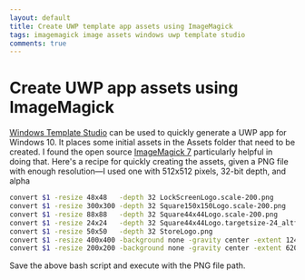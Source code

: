 ```yaml
---
layout: default
title: Create UWP template app assets using ImageMagick
tags: imagemagick image assets windows uwp template studio
comments: true
---
```

# Create UWP app assets using ImageMagick

[Windows Template Studio](https://github.com/microsoft/WindowsTemplateStudio) can be used to quickly generate a UWP app for Windows 10. It places some initial assets in the Assets folder that need to be created. I found the open source [ImageMagick 7](https://imagemagick.org) particularly helpful in doing that. Here's a recipe for quickly creating the assets, given a PNG file with enough resolution&mdash;I used one with 512x512 pixels, 32-bit depth, and alpha

```bash
convert $1 -resize 48x48   -depth 32 LockScreenLogo.scale-200.png
convert $1 -resize 300x300 -depth 32 Square150x150Logo.scale-200.png
convert $1 -resize 88x88   -depth 32 Square44x44Logo.scale-200.png
convert $1 -resize 24x24   -depth 32 Square44x44Logo.targetsize-24_altform-unplated.png
convert $1 -resize 50x50   -depth 32 StoreLogo.png
convert $1 -resize 400x400 -background none -gravity center -extent 1240x600 -depth 32 SplashScreen.scale-200.png
convert $1 -resize 200x200 -background none -gravity center -extent 620x300  -depth 32 Wide310x150Logo.scale-200.png
```

Save the above bash script and execute with the PNG file path.
